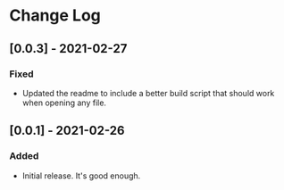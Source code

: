 # Change Log

## [0.0.3] - 2021-02-27
### Fixed
 - Updated the readme to include a better build script that should work when opening any file.

## [0.0.1] - 2021-02-26
### Added
- Initial release. It's good enough.
